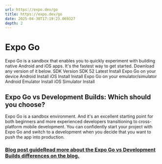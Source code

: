 ```yaml
---
url: https://expo.dev/go
title: https://expo.dev/go
date: 2025-04-30T17:19:23.069327
depth: 2
---
```


# Expo Go
Expo Go is a sandbox that enables you to quickly experiment with building native Android and iOS apps. It's the fastest way to get started. Download any version of it below.
SDK Version
SDK 52
Latest
Install Expo Go on your device
Android
Install
iOS
Install
Install Expo Go on your emulator/simulator
Android Emulator
Install
iOS Simulator
Install
## Expo Go vs Development Builds: Which should you choose?
Expo Go is a sandbox environment. And it's an excellent starting point for both beginners and more experienced developers transitioning to cross-platform mobile development. You can confidently start your project with Expo Go and switch to a development when you decide that you want to push the app into production.
### [Blog post guideRead more about the Expo Go vs Development Builds differences on the blog.](https://expo.dev/blog/expo-go-vs-development-builds)

